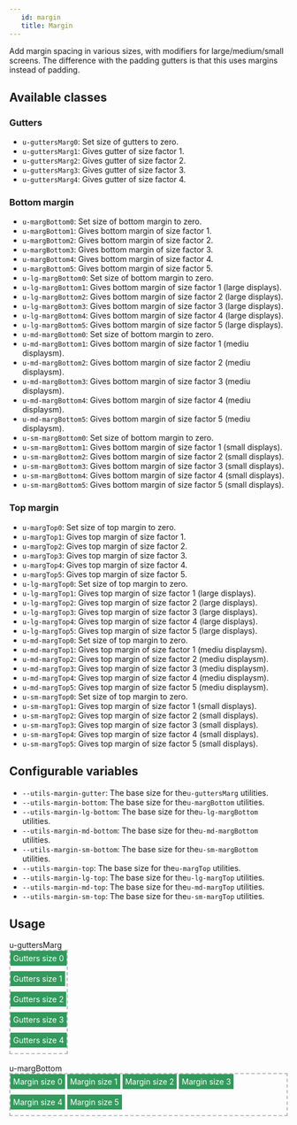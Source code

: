 ```yaml
---
   id: margin
   title: Margin
---
```


Add margin spacing in various sizes, with modifiers for large/medium/small screens. The 
difference with the padding gutters is that this uses margins instead of padding.



## Available classes

### Gutters
* `u-guttersMarg0`: Set size of gutters to zero.
* `u-guttersMarg1`: Gives gutter of size factor 1.
* `u-guttersMarg2`: Gives gutter of size factor 2.
* `u-guttersMarg3`: Gives gutter of size factor 3.
* `u-guttersMarg4`: Gives gutter of size factor 4.

### Bottom margin
* `u-margBottom0`: Set size of bottom margin to zero.
* `u-margBottom1`: Gives bottom margin of size factor 1.
* `u-margBottom2`: Gives bottom margin of size factor 2.
* `u-margBottom3`: Gives bottom margin of size factor 3.
* `u-margBottom4`: Gives bottom margin of size factor 4.
* `u-margBottom5`: Gives bottom margin of size factor 5.
* `u-lg-margBottom0`: Set size of bottom margin to zero.
* `u-lg-margBottom1`: Gives bottom margin of size factor 1 (large displays).
* `u-lg-margBottom2`: Gives bottom margin of size factor 2 (large displays).
* `u-lg-margBottom3`: Gives bottom margin of size factor 3 (large displays).
* `u-lg-margBottom4`: Gives bottom margin of size factor 4 (large displays).
* `u-lg-margBottom5`: Gives bottom margin of size factor 5 (large displays).
* `u-md-margBottom0`: Set size of bottom margin to zero.
* `u-md-margBottom1`: Gives bottom margin of size factor 1 (mediu displaysm).
* `u-md-margBottom2`: Gives bottom margin of size factor 2 (mediu displaysm).
* `u-md-margBottom3`: Gives bottom margin of size factor 3 (mediu displaysm).
* `u-md-margBottom4`: Gives bottom margin of size factor 4 (mediu displaysm).
* `u-md-margBottom5`: Gives bottom margin of size factor 5 (mediu displaysm).
* `u-sm-margBottom0`: Set size of bottom margin to zero.
* `u-sm-margBottom1`: Gives bottom margin of size factor 1 (small displays).
* `u-sm-margBottom2`: Gives bottom margin of size factor 2 (small displays).
* `u-sm-margBottom3`: Gives bottom margin of size factor 3 (small displays).
* `u-sm-margBottom4`: Gives bottom margin of size factor 4 (small displays).
* `u-sm-margBottom5`: Gives bottom margin of size factor 5 (small displays).

### Top margin
* `u-margTop0`: Set size of top margin to zero.
* `u-margTop1`: Gives top margin of size factor 1.
* `u-margTop2`: Gives top margin of size factor 2.
* `u-margTop3`: Gives top margin of size factor 3.
* `u-margTop4`: Gives top margin of size factor 4.
* `u-margTop5`: Gives top margin of size factor 5.
* `u-lg-margTop0`: Set size of top margin to zero.
* `u-lg-margTop1`: Gives top margin of size factor 1 (large displays).
* `u-lg-margTop2`: Gives top margin of size factor 2 (large displays).
* `u-lg-margTop3`: Gives top margin of size factor 3 (large displays).
* `u-lg-margTop4`: Gives top margin of size factor 4 (large displays).
* `u-lg-margTop5`: Gives top margin of size factor 5 (large displays).
* `u-md-margTop0`: Set size of top margin to zero.
* `u-md-margTop1`: Gives top margin of size factor 1 (mediu displaysm).
* `u-md-margTop2`: Gives top margin of size factor 2 (mediu displaysm).
* `u-md-margTop3`: Gives top margin of size factor 3 (mediu displaysm).
* `u-md-margTop4`: Gives top margin of size factor 4 (mediu displaysm).
* `u-md-margTop5`: Gives top margin of size factor 5 (mediu displaysm).
* `u-sm-margTop0`: Set size of top margin to zero.
* `u-sm-margTop1`: Gives top margin of size factor 1 (small displays).
* `u-sm-margTop2`: Gives top margin of size factor 2 (small displays).
* `u-sm-margTop3`: Gives top margin of size factor 3 (small displays).
* `u-sm-margTop4`: Gives top margin of size factor 4 (small displays).
* `u-sm-margTop5`: Gives top margin of size factor 5 (small displays).

## Configurable variables
* `--utils-margin-gutter`: The base size for the`u-guttersMarg` utilities.
* `--utils-margin-bottom`: The base size for the`u-margBottom` utilities.
* `--utils-margin-lg-bottom`: The base size for the`u-lg-margBottom` utilities.
* `--utils-margin-md-bottom`: The base size for the`u-md-margBottom` utilities.
* `--utils-margin-sm-bottom`: The base size for the`u-sm-margBottom` utilities.
* `--utils-margin-top`: The base size for the`u-margTop` utilities.
* `--utils-margin-lg-top`: The base size for the`u-lg-margTop` utilities.
* `--utils-margin-md-top`: The base size for the`u-md-margTop` utilities.
* `--utils-margin-sm-top`: The base size for the`u-sm-margTop` utilities.

## Usage

<style>
.example-parent{
    border: 2px #bbb dashed;
    display: inline-block;
}
.example-parent > span{
    background-color: #329A5C;
    color: #FFF;
    display: inline-block;
    margin-bottom: 10px;
    padding: 5px;
    vertical-align: bottom;
}
</style>

<div class="code-sample code-sample--padded">
    u-guttersMarg
    <br>   
    <div class="example-parent">
        <span class="u-guttersMarg0"> Gutters size 0 </span>
        <br>
        <span class="u-guttersMarg1"> Gutters size 1 </span>
        <br>
        <span class="u-guttersMarg2"> Gutters size 2 </span>
        <br>
        <span class="u-guttersMarg3"> Gutters size 3 </span>
        <br>
        <span class="u-guttersMarg4"> Gutters size 4 </span>
    </div>
    <br>
    <br>
    u-margBottom
    <br>
    <div class="example-parent">
        <span class="u-margBottom0">Margin size 0 </span>
        <span class="u-margBottom1">Margin size 1 </span>
        <span class="u-margBottom2">Margin size 2 </span>
        <span class="u-margBottom3">Margin size 3 </span>
        <span class="u-margBottom4">Margin size 4 </span>
        <span class="u-margBottom5">Margin size 5 </span>
    </div>
</div>
